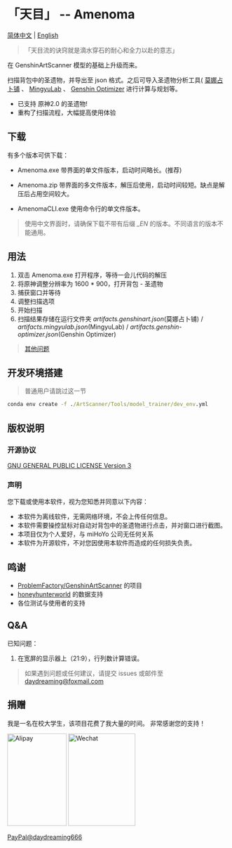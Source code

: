 # 「天目」 -- Amenoma

[简体中文](./README.md) | [English](./README_en.md)

> 「天目流的诀窍就是滴水穿石的耐心和全力以赴的意志」

在 GenshinArtScanner 模型的基础上升级而来。

扫描背包中的圣遗物，并导出至 json 格式。之后可导入圣遗物分析工具( [莫娜占卜铺](https://www.mona-uranai.com) 、 [MingyuLab](https://genshin.mingyulab.com) 、 [Genshin Optimizer](https://frzyc.github.io/genshin-optimizer ) 进行计算与规划等。

- 已支持 原神2.0 的圣遗物!
- 重构了扫描流程，大幅提高使用体验


## 下载

有多个版本可供下载：

- Amenoma.exe
  带界面的单文件版本，启动时间略长。(推荐)

- Amenoma.zip
  带界面的多文件版本，解压后使用，启动时间较短。缺点是解压后占用空间较大。

- AmenomaCLI.exe
  使用命令行的单文件版本。

> 使用中文界面时，请确保下载不带有后缀 *_EN* 的版本。不同语言的版本不能通用。

## 用法

1. 双击 Amenoma.exe 打开程序，等待一会儿代码的解压
2. 将原神调整分辨率为 1600 * 900，打开背包 - 圣遗物
3. 捕获窗口并等待
4. 调整扫描选项
5. 开始扫描
6. 扫描结果存储在运行文件夹 *artifacts.genshinart.json*(莫娜占卜铺) / *artifacts.mingyulab.json*(MingyuLab) / *artifacts.genshin-optimizer.json*(Genshin Optimizer)

> [其他问题](#Q&A)


## 开发环境搭建

> 普通用户请跳过这一节

```cmd
conda env create -f ./ArtScanner/Tools/model_trainer/dev_env.yml
```

## 版权说明

### 开源协议

[GNU GENERAL PUBLIC LICENSE Version 3](https://www.gnu.org/licenses/gpl-3.0.html)

### 声明

您下载或使用本软件，视为您知悉并同意以下内容：

- 本软件为离线软件，无需网络环境，不会上传任何信息。
- 本软件需要操控鼠标对自动对背包中的圣遗物进行点击，并对窗口进行截图。
- 本项目仅为个人爱好，与 miHoYo 公司无任何关系
- 本软件为开源软件，不对您因使用本软件而造成的任何损失负责。


## 鸣谢

- [ProblemFactory/GenshinArtScanner](https://github.com/ProblemFactory/GenshinArtScanner)
的项目
- [honeyhunterworld](https://genshin.honeyhunterworld.com/) 的数据支持
- 各位测试与使用者的支持


## Q&A

已知问题：

1. 在宽屏的显示器上（21:9），行列数计算错误。

> 如果遇到问题或任何建议，请提交 issues 或邮件至 [daydreaming@foxmail.com](mailto://daydreaming@foxmail.com)


## 捐赠

我是一名在校大学生，该项目花费了我大量的时间。
非常感谢您的支持！

<img src="https://daydreaming.top/wp-content/uploads/2021/08/QQ图片20210822004740.jpg" width="135" height="210" alt="Alipay"/>

<img src="https://daydreaming.top/wp-content/uploads/2021/08/QQ图片20210822004735.png" width="153" height="210" alt="Wechat"/>

[PayPal@daydreaming666](https://www.paypal.me/daydreaming666)
